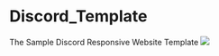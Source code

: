 # Discord_Template
The Sample Discord Responsive  Website Template
<img src="https://res.cloudinary.com/dvcti5qab/image/upload/v1614427750/discord-sample_ti8o2q.png">
